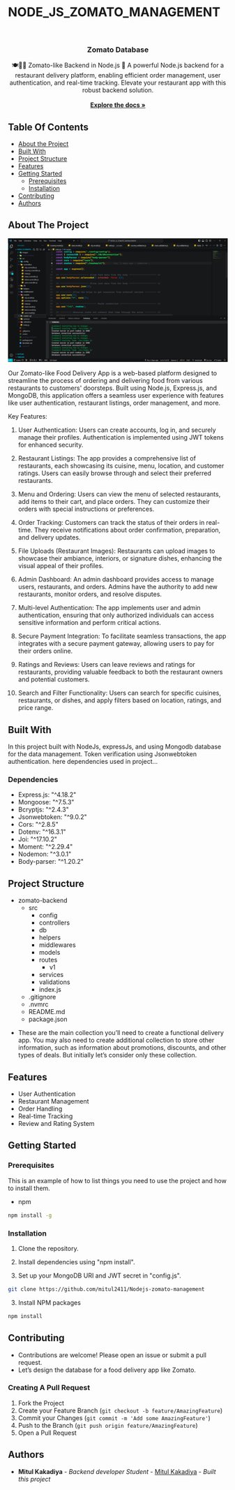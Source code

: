 # NODE_JS_ZOMATO_MANAGEMENT

<br/>
<p align="center">
    <h3 align="center">Zomato Database</h3>

  <p align="center">
    🍽️🥢🍚 Zomato-like Backend in Node.js 🚀 A powerful Node.js backend for a restaurant delivery platform, enabling efficient order management, user authentication, and real-time tracking. Elevate your restaurant app with this robust backend solution.
    <br/>
    <br/>
    <a href="https://github.com/mitul2411/Nodejs-zomato-management"><strong>Explore the docs »</strong></a>
  </p>
</p>

## Table Of Contents

- [About the Project](#about-the-project)
- [Built With](#built-with)
- [Project Structure](#project-structure)
- [Features](#features)
- [Getting Started](#getting-started)
  - [Prerequisites](#prerequisites)
  - [Installation](#installation)
- [Contributing](#contributing)
- [Authors](#authors)

## About The Project

![Screen Shot](images/project.png)

Our Zomato-like Food Delivery App is a web-based platform designed to streamline the process of ordering and delivering food from various restaurants to customers' doorsteps. Built using Node.js, Express.js, and MongoDB, this application offers a seamless user experience with features like user authentication, restaurant listings, order management, and more.

Key Features:

1. User Authentication:
Users can create accounts, log in, and securely manage their profiles. Authentication is implemented using JWT tokens for enhanced security.

2. Restaurant Listings:
The app provides a comprehensive list of restaurants, each showcasing its cuisine, menu, location, and customer ratings. Users can easily browse through and select their preferred restaurants.

3. Menu and Ordering:
Users can view the menu of selected restaurants, add items to their cart, and place orders. They can customize their orders with special instructions or preferences.

4. Order Tracking:
Customers can track the status of their orders in real-time. They receive notifications about order confirmation, preparation, and delivery updates.

5. File Uploads (Restaurant Images):
Restaurants can upload images to showcase their ambiance, interiors, or signature dishes, enhancing the visual appeal of their profiles.

6. Admin Dashboard:
An admin dashboard provides access to manage users, restaurants, and orders. Admins have the authority to add new restaurants, monitor orders, and resolve disputes.

7. Multi-level Authentication:
The app implements user and admin authentication, ensuring that only authorized individuals can access sensitive information and perform critical actions.

8. Secure Payment Integration:
To facilitate seamless transactions, the app integrates with a secure payment gateway, allowing users to pay for their orders online.

9. Ratings and Reviews:
Users can leave reviews and ratings for restaurants, providing valuable feedback to both the restaurant owners and potential customers.

10. Search and Filter Functionality:
Users can search for specific cuisines, restaurants, or dishes, and apply filters based on location, ratings, and price range.

## Built With

In this project built with NodeJs, expressJs, and using Mongodb database for the data management. Token verification using Jsonwebtoken authentication. here dependencies used in project...

### Dependencies

- Express.js: "^4.18.2"
- Mongoose: "^7.5.3"
- Bcryptjs: "^2.4.3"
- Jsonwebtoken: "^9.0.2"
- Cors: "^2.8.5"
- Dotenv: "^16.3.1"
- Joi: "^17.10.2"
- Moment: "^2.29.4"
- Nodemon: "^3.0.1"
- Body-parser: "^1.20.2"


## Project Structure

- zomato-backend
  - src
    - config
    - controllers
    - db
    - helpers
    - middlewares
    - models
    - routes
      - v1
    - services
    - validations
    - index.js
  - .gitignore
  - .nvmrc
  - README.md
  - package.json

* These are the main collection you’ll need to create a functional delivery app. You may also need to create additional collection to store other information, such as information about promotions, discounts, and other types of deals. But initially let’s consider only these collection.

## Features

- User Authentication
- Restaurant Management
- Order Handling
- Real-time Tracking
- Review and Rating System

## Getting Started

### Prerequisites

This is an example of how to list things you need to use the project and how to install them.

- npm

```sh
npm install -g
```

### Installation

1. Clone the repository.

2. Install dependencies using "npm install".

3. Set up your MongoDB URI and JWT secret in "config.js".

```sh
git clone https://github.com/mitul2411/Nodejs-zomato-management
```

3. Install NPM packages

```sh
npm install
```
## Contributing

- Contributions are welcome! Please open an issue or submit a pull request.
- Let’s design the database for a food delivery app like Zomato.


### Creating A Pull Request

1. Fork the Project
2. Create your Feature Branch (`git checkout -b feature/AmazingFeature`)
3. Commit your Changes (`git commit -m 'Add some AmazingFeature'`)
4. Push to the Branch (`git push origin feature/AmazingFeature`)
5. Open a Pull Request

## Authors

- **Mitul Kakadiya** - _Backend developer Student_ - [Mitul Kakadiya](https://github.com/mitul2411) - _Built this project_
